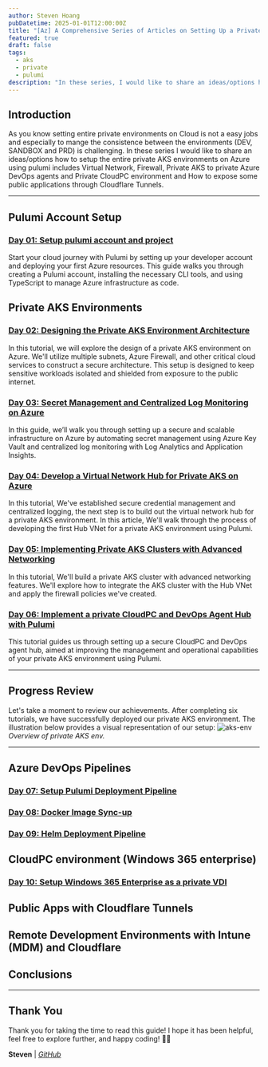```yaml
---
author: Steven Hoang
pubDatetime: 2025-01-01T12:00:00Z
title: "[Az] A Comprehensive Series of Articles on Setting Up a Private AKS Environment on Azure with Pulumi"
featured: true
draft: false
tags:
  - aks
  - private
  - pulumi
description: "In these series, I would like to share an ideas/options how to setup the entire private AKS environments on Azure using pulumi includes Virtual Network, Firewall, Private AKS to private Azure DevOps agents and Private CloudPC environment and How to expose some public applications through Cloudflare Tunnels."
---
```


## Introduction

As you know setting entire private environments on Cloud is not a easy jobs and especially to mange the consistence between the environments (DEV, SANDBOX and PRD) is challenging.
In these series I would like to share an ideas/options how to setup the entire private AKS environments on Azure using pulumi includes Virtual Network, Firewall, Private AKS to private Azure DevOps agents
and Private CloudPC environment and How to expose some public applications through Cloudflare Tunnels.

---

## Pulumi Account Setup

### [Day 01: Setup pulumi account and project](/posts/az-01-pulumi-setup-developer-account)

Start your cloud journey with Pulumi by setting up your developer account and deploying your first Azure resources.
This guide walks you through creating a Pulumi account, installing the necessary CLI tools, and using TypeScript to manage Azure infrastructure as code.

## Private AKS Environments

### [Day 02: Designing the Private AKS Environment Architecture](/posts/az-02-pulumi-private-ask-env-architecture)

In this tutorial, we will explore the design of a private AKS environment on Azure. We'll utilize multiple subnets, Azure Firewall, and other critical cloud services to construct a secure architecture.
This setup is designed to keep sensitive workloads isolated and shielded from exposure to the public internet.

### [Day 03: Secret Management and Centralized Log Monitoring on Azure](/posts/az-03-pulumi-private-ask-credential-log-management)

In this guide, we’ll walk you through setting up a secure and scalable infrastructure on Azure by automating secret management using Azure Key Vault and centralized log monitoring with Log Analytics and Application Insights.

### [Day 04: Develop a Virtual Network Hub for Private AKS on Azure](/posts/az-04-pulumi-private-aks-hub-vnet-development)

In this tutorial, We've established secure credential management and centralized logging, the next step is to build out the virtual network hub for a private AKS environment.
In this article, We'll walk through the process of developing the first Hub VNet for a private AKS environment using Pulumi.

### [Day 05: Implementing Private AKS Clusters with Advanced Networking](/posts/az-05-pulumi-private-aks-cluster-env)

In this tutorial, We'll build a private AKS cluster with advanced networking features.
We'll explore how to integrate the AKS cluster with the Hub VNet and apply the firewall policies we've created.

### [Day 06: Implement a private CloudPC and DevOps Agent Hub with Pulumi](/posts/az-06-pulumi-private-aks-cloudpc-hub)

This tutorial guides us through setting up a secure CloudPC and DevOps agent hub, aimed at improving the management and operational capabilities of your private AKS environment using Pulumi.

---

## Progress Review

Let's take a moment to review our achievements. After completing six tutorials, we have successfully deployed our private AKS environment.
The illustration below provides a visual representation of our setup:
![aks-env](/assets/az-02-pulumi-private-ask-env-architecture/private-aks.png)
_Overview of private AKS env._

---

## Azure DevOps Pipelines

### [Day 07: Setup Pulumi Deployment Pipeline](/posts/az-06-pulumi-private-aks-cloudpc-hub)

### [Day 08: Docker Image Sync-up](/posts/az-06-pulumi-private-aks-cloudpc-hub)

### [Day 09: Helm Deployment Pipeline](/posts/az-06-pulumi-private-aks-cloudpc-hub)

## CloudPC environment (Windows 365 enterprise)

### [Day 10: Setup Windows 365 Enterprise as a private VDI](/posts/az-06-pulumi-private-aks-cloudpc-hub)

## Public Apps with Cloudflare Tunnels

## Remote Development Environments with Intune (MDM) and Cloudflare

## Conclusions

---

## Thank You

Thank you for taking the time to read this guide! I hope it has been helpful, feel free to explore further, and happy coding! 🌟✨

**Steven** | _[GitHub](https://github.com/baoduy)_
